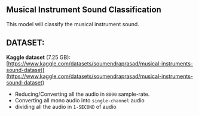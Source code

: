 ## Musical Instrument Sound Classification 
This model will classify the musical instrument sound.  

## DATASET: 
**Kaggle dataset** (7.25 GB): [https://www.kaggle.com/datasets/soumendraprasad/musical-instruments-sound-dataset](https://www.kaggle.com/datasets/soumendraprasad/musical-instruments-sound-dataset) 

- Reducing/Converting all the audio in `8000` sample-rate. 
- Converting all mono audio into `single-channel` audio 
- dividing all the audio in `1-SECOND`  of audio